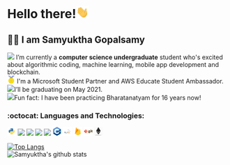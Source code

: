 <!--
*** Thanks for checking out my README. If you have a suggestion that would
*** make this better or have any software development/ data science related opportunities for me do reach out! I would love to hear from you.
*** Thanks again!:D
-->

<h1>Hello there!<img src="https://github.com/samyukthagopalsamy/samyukthagopalsamy/blob/master/Hi.gif" width="29px"></h1>
<h2>👩🏽 I am Samyuktha Gopalsamy  </h2>

  <img src="https://media.giphy.com/media/VgCDAzcKvsR6OM0uWg/giphy.gif" width="29px"> I’m currently a <b>computer science undergraduate</b> student who's excited about algorithmic coding, machine learning, mobile app development and blockchain.<br/>
 <img src="https://github.com/samyukthagopalsamy/samyukthagopalsamy/blob/master/Medal.gif" width="18px"> I'm a Microsoft Student Partner and AWS Educate Student Ambassador.<br/>
 <img src="https://media.giphy.com/media/pzrC181f1kPXeaHV1W/giphy.gif" width="24px">I’ll be graduating on May 2021.<br/>
 <img src="https://media.giphy.com/media/eNvmqeYXm4gSHC4195/giphy.gif" width="22px">Fun fact: I have been practicing Bharatanatyam for 16 years now!<br/>


### :octocat: Languages and Technologies:

<code><img height="20" src="https://raw.githubusercontent.com/github/explore/80688e429a7d4ef2fca1e82350fe8e3517d3494d/topics/python/python.png"></code>
<code><img height="20" src="https://cdn.jsdelivr.net/npm/simple-icons@3.1.0/icons/java.svg"></code>
<code><img height="20" src="https://cdn.jsdelivr.net/npm/simple-icons@3.1.0/icons/flutter.svg"></code>
<code><img height="20" src="https://cdn.jsdelivr.net/npm/simple-icons@3.1.0/icons/amazonaws.svg"></code>
<code><img height="20" src="https://cdn.jsdelivr.net/npm/simple-icons@3.1.0/icons/c.svg"></code>
<code><img height="20" src="https://raw.githubusercontent.com/github/explore/80688e429a7d4ef2fca1e82350fe8e3517d3494d/topics/cpp/cpp.png"></code>
<code><img height="20" src="https://raw.githubusercontent.com/github/explore/80688e429a7d4ef2fca1e82350fe8e3517d3494d/topics/mysql/mysql.png"></code>
<code><img height="20" src="https://raw.githubusercontent.com/github/explore/80688e429a7d4ef2fca1e82350fe8e3517d3494d/topics/firebase/firebase.png"></code>
<code><img height="20" src="https://raw.githubusercontent.com/github/explore/80688e429a7d4ef2fca1e82350fe8e3517d3494d/topics/git/git.png"></code>
<code><img height="20" src="https://raw.githubusercontent.com/github/explore/80688e429a7d4ef2fca1e82350fe8e3517d3494d/topics/ethereum/ethereum.png"></code>
<br>


[![Top Langs](https://github-readme-stats.vercel.app/api/top-langs/?username=samyukthagopalsamy&layout=compact)](https://github.com/anuraghazra/github-readme-stats)
<br>
![Samyuktha's github stats](https://github-readme-stats.vercel.app/api?username=samyukthagopalsamy&show_icons=true&title_color=1F75C8&icon_color=2AA410&text_color=043667&bg_color=ffffff)




